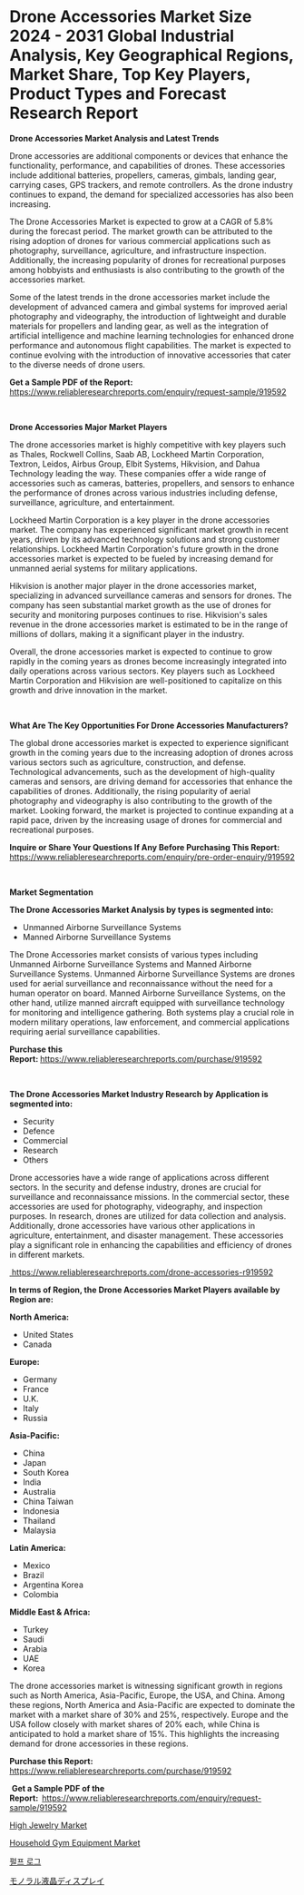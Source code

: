 <p><h1>Drone Accessories Market Size 2024 - 2031 Global Industrial Analysis, Key Geographical Regions, Market Share, Top Key Players, Product Types and Forecast Research Report</h1></p><p><strong>Drone Accessories Market Analysis and Latest Trends</strong></p>
<p><p>Drone accessories are additional components or devices that enhance the functionality, performance, and capabilities of drones. These accessories include additional batteries, propellers, cameras, gimbals, landing gear, carrying cases, GPS trackers, and remote controllers. As the drone industry continues to expand, the demand for specialized accessories has also been increasing.</p><p>The Drone Accessories Market is expected to grow at a CAGR of 5.8% during the forecast period. The market growth can be attributed to the rising adoption of drones for various commercial applications such as photography, surveillance, agriculture, and infrastructure inspection. Additionally, the increasing popularity of drones for recreational purposes among hobbyists and enthusiasts is also contributing to the growth of the accessories market.</p><p>Some of the latest trends in the drone accessories market include the development of advanced camera and gimbal systems for improved aerial photography and videography, the introduction of lightweight and durable materials for propellers and landing gear, as well as the integration of artificial intelligence and machine learning technologies for enhanced drone performance and autonomous flight capabilities. The market is expected to continue evolving with the introduction of innovative accessories that cater to the diverse needs of drone users.</p></p>
<p><strong>Get a Sample PDF of the Report:&nbsp;</strong> <a href="https://www.reliableresearchreports.com/enquiry/request-sample/919592">https://www.reliableresearchreports.com/enquiry/request-sample/919592</a></p>
<p>&nbsp;</p>
<p><strong>Drone Accessories Major Market Players</strong></p>
<p><p>The drone accessories market is highly competitive with key players such as Thales, Rockwell Collins, Saab AB, Lockheed Martin Corporation, Textron, Leidos, Airbus Group, Elbit Systems, Hikvision, and Dahua Technology leading the way. These companies offer a wide range of accessories such as cameras, batteries, propellers, and sensors to enhance the performance of drones across various industries including defense, surveillance, agriculture, and entertainment.</p><p>Lockheed Martin Corporation is a key player in the drone accessories market. The company has experienced significant market growth in recent years, driven by its advanced technology solutions and strong customer relationships. Lockheed Martin Corporation's future growth in the drone accessories market is expected to be fueled by increasing demand for unmanned aerial systems for military applications.</p><p>Hikvision is another major player in the drone accessories market, specializing in advanced surveillance cameras and sensors for drones. The company has seen substantial market growth as the use of drones for security and monitoring purposes continues to rise. Hikvision's sales revenue in the drone accessories market is estimated to be in the range of millions of dollars, making it a significant player in the industry.</p><p>Overall, the drone accessories market is expected to continue to grow rapidly in the coming years as drones become increasingly integrated into daily operations across various sectors. Key players such as Lockheed Martin Corporation and Hikvision are well-positioned to capitalize on this growth and drive innovation in the market.</p></p>
<p>&nbsp;</p>
<p><strong>What Are The Key Opportunities For Drone Accessories Manufacturers?</strong></p>
<p><p>The global drone accessories market is expected to experience significant growth in the coming years due to the increasing adoption of drones across various sectors such as agriculture, construction, and defense. Technological advancements, such as the development of high-quality cameras and sensors, are driving demand for accessories that enhance the capabilities of drones. Additionally, the rising popularity of aerial photography and videography is also contributing to the growth of the market. Looking forward, the market is projected to continue expanding at a rapid pace, driven by the increasing usage of drones for commercial and recreational purposes.</p></p>
<p><strong>Inquire or Share Your Questions If Any Before Purchasing This Report:</strong> <a href="https://www.reliableresearchreports.com/enquiry/pre-order-enquiry/919592">https://www.reliableresearchreports.com/enquiry/pre-order-enquiry/919592</a></p>
<p>&nbsp;</p>
<p><strong>Market Segmentation</strong></p>
<p><strong>The Drone Accessories Market Analysis by types is segmented into:</strong></p>
<p><ul><li>Unmanned Airborne Surveillance Systems</li><li>Manned Airborne Surveillance Systems</li></ul></p>
<p><p>The Drone Accessories market consists of various types including Unmanned Airborne Surveillance Systems and Manned Airborne Surveillance Systems. Unmanned Airborne Surveillance Systems are drones used for aerial surveillance and reconnaissance without the need for a human operator on board. Manned Airborne Surveillance Systems, on the other hand, utilize manned aircraft equipped with surveillance technology for monitoring and intelligence gathering. Both systems play a crucial role in modern military operations, law enforcement, and commercial applications requiring aerial surveillance capabilities.</p></p>
<p><strong>Purchase this Report:&nbsp;</strong><a href="https://www.reliableresearchreports.com/purchase/919592">https://www.reliableresearchreports.com/purchase/919592</a></p>
<p>&nbsp;</p>
<p><strong>The Drone Accessories Market Industry Research by Application is segmented into:</strong></p>
<p><ul><li>Security</li><li>Defence</li><li>Commercial</li><li>Research</li><li>Others</li></ul></p>
<p><p>Drone accessories have a wide range of applications across different sectors. In the security and defense industry, drones are crucial for surveillance and reconnaissance missions. In the commercial sector, these accessories are used for photography, videography, and inspection purposes. In research, drones are utilized for data collection and analysis. Additionally, drone accessories have various other applications in agriculture, entertainment, and disaster management. These accessories play a significant role in enhancing the capabilities and efficiency of drones in different markets.</p></p>
<p><a href="https://www.reliableresearchreports.com/drone-accessories-r919592">&nbsp;https://www.reliableresearchreports.com/drone-accessories-r919592</a></p>
<p><strong>In terms of Region, the Drone Accessories Market Players available by Region are:</strong></p>
<p>
    <p> <strong> North America: </strong>
        <ul>
            <li>United States</li>
            <li>Canada</li>
        </ul>
        </p> 
    <p> <strong> Europe: </strong>
        <ul>
            <li>Germany</li>
            <li>France</li>
            <li>U.K.</li>
            <li>Italy</li>
            <li>Russia</li>
        </ul>
        </p> 
    <p> <strong> Asia-Pacific: </strong>
        <ul>
            <li>China</li>
            <li>Japan</li>
            <li>South Korea</li>
            <li>India</li>
            <li>Australia</li>
            <li>China Taiwan</li>
            <li>Indonesia</li>
            <li>Thailand</li>
            <li>Malaysia</li>
        </ul>
        </p> 
    <p> <strong> Latin America: </strong>
        <ul>
            <li>Mexico</li>
            <li>Brazil</li>
            <li>Argentina Korea</li>
            <li>Colombia</li>
        </ul>
        </p> 
    <p> <strong> Middle East & Africa: </strong>
        <ul>
            <li>Turkey</li>
            <li>Saudi</li>
            <li>Arabia</li>
            <li>UAE</li>
            <li>Korea</li>
        </ul>
    </p>
    </p>
<p><p>The drone accessories market is witnessing significant growth in regions such as North America, Asia-Pacific, Europe, the USA, and China. Among these regions, North America and Asia-Pacific are expected to dominate the market with a market share of 30% and 25%, respectively. Europe and the USA follow closely with market shares of 20% each, while China is anticipated to hold a market share of 15%. This highlights the increasing demand for drone accessories in these regions.</p></p>
<p><strong>Purchase this Report: </strong><a href="https://www.reliableresearchreports.com/purchase/919592">https://www.reliableresearchreports.com/purchase/919592</a></p>
<p>&nbsp;<strong>Get a Sample PDF of the Report:&nbsp;&nbsp;</strong><a href="https://www.reliableresearchreports.com/enquiry/request-sample/919592">https://www.reliableresearchreports.com/enquiry/request-sample/919592</a></p>
<p><strong></strong></p>
<p><p><a href="https://github.com/bznecsdb5/Market-Research-Report-List-1/blob/main/high-jewelry-market.md">High Jewelry Market</a></p><p><a href="https://github.com/maesanjaya8/Market-Research-Report-List-1/blob/main/household-gym-equipment-market.md">Household Gym Equipment Market</a></p><p><a href="https://github.com/valroy852/Market-Research-Report-List-1/blob/main/7808748154975.md">펄프 로그</a></p><p><a href="https://medium.com/@callumnowacki2000/%E3%83%A2%E3%83%8E%E3%82%AF%E3%83%ADlcd%E3%83%87%E3%82%A3%E3%82%B9%E3%83%97%E3%83%AC%E3%82%A4%E3%81%AE%E5%B8%82%E5%A0%B4%E5%8B%95%E6%85%8B%E3%81%A8%E6%88%90%E9%95%B7%E8%A6%81%E5%9B%A0%E3%82%92%E5%88%86%E6%9E%90%E3%81%97-2024%E5%B9%B4%E3%81%8B%E3%82%892031%E5%B9%B4%E3%81%BE%E3%81%A7%E3%81%AE%E4%BA%88%E6%B8%AC%E3%82%92%E8%A1%8C%E3%81%A3%E3%81%A6%E3%81%84%E3%81%BE%E3%81%99-ea8f20dc49bb">モノラル液晶ディスプレイ</a></p></p>